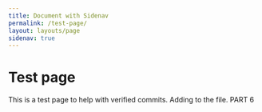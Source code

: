 ```yaml
---
title: Document with Sidenav
permalink: /test-page/
layout: layouts/page
sidenav: true
---
```

# Test page

This is a test page to help with verified commits. Adding to the file. PART 6